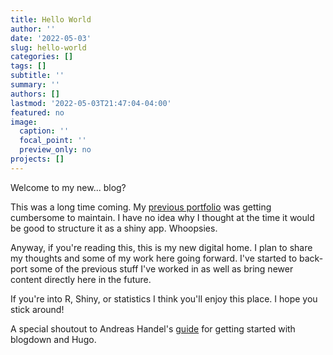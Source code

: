 ```yaml
---
title: Hello World
author: ''
date: '2022-05-03'
slug: hello-world
categories: []
tags: []
subtitle: ''
summary: ''
authors: []
lastmod: '2022-05-03T21:47:04-04:00'
featured: no
image:
  caption: ''
  focal_point: ''
  preview_only: no
projects: []
---
```

Welcome to my new... blog?


This was a long time coming. My [previous portfolio](https://matt-kumar.shinyapps.io/portfolio) was getting cumbersome to maintain. I have no idea why I thought at the time it would be good to structure it as a shiny app. Whoopsies.  

Anyway, if you're reading this, this is my new digital home. I plan to share my thoughts and some of my work here going forward. I've started to back-port some of the previous stuff I've worked in as well as bring newer content directly here in the future.

If you're into R, Shiny, or statistics I think you'll enjoy this place. I hope you stick around!

A special shoutout to Andreas Handel's [guide](https://www.andreashandel.com/posts/blogdown-website-1/) for getting started with blogdown and Hugo.
